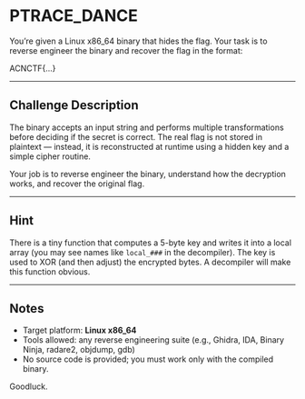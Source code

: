 # PTRACE_DANCE
 
You’re given a Linux x86_64 binary that hides the flag. Your task is to reverse engineer the binary and recover the flag in the format:

ACNCTF{...}


---

## Challenge Description
The binary accepts an input string and performs multiple transformations before deciding if the secret is correct. The real flag is not stored in plaintext — instead, it is reconstructed at runtime using a hidden key and a simple cipher routine.

Your job is to reverse engineer the binary, understand how the decryption works, and recover the original flag.

---

## Hint
There is a tiny function that computes a 5-byte key and writes it into a local array (you may see names like `local_###` in the decompiler). The key is used to XOR (and then adjust) the encrypted bytes. A decompiler will make this function obvious.

---

## Notes
- Target platform: **Linux x86_64**
- Tools allowed: any reverse engineering suite (e.g., Ghidra, IDA, Binary Ninja, radare2, objdump, gdb)
- No source code is provided; you must work only with the compiled binary.

Goodluck.
